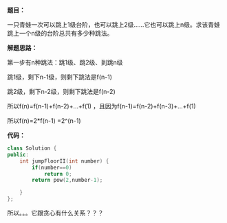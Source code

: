 **题目：**

一只青蛙一次可以跳上1级台阶，也可以跳上2级……它也可以跳上n级。求该青蛙跳上一个n级的台阶总共有多少种跳法。 

**解题思路：**

第一步有n种跳法：跳1级、跳2级、到跳n级  

跳1级，剩下n-1级，则剩下跳法是f(n-1)  

跳2级，剩下n-2级，则剩下跳法是f(n-2)  

所以f(n)=f(n-1)+f(n-2)+...+f(1) ，且因为f(n-1)=f(n-2)+f(n-3)+...+f(1) 

所以f(n)=2*f(n-1) =2^(n-1)

**代码：**

```c++
class Solution {
public:
    int jumpFloorII(int number) {
        if(number==0)
            return 0;
        return pow(2,number-1);

    }
};
```

所以。。。它跟贪心有什么关系？？？